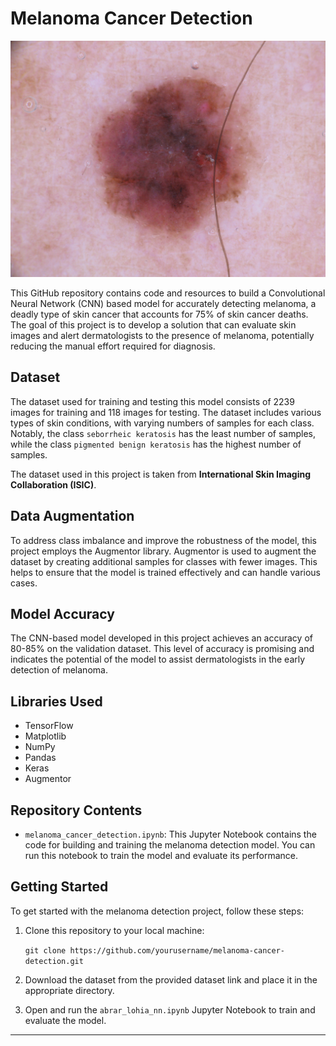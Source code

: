 # Melanoma Cancer Detection

![Melanoma Detection](melanoma.jpg)

This GitHub repository contains code and resources to build a Convolutional Neural Network (CNN) based model for accurately detecting melanoma, a deadly type of skin cancer that accounts for 75% of skin cancer deaths. The goal of this project is to develop a solution that can evaluate skin images and alert dermatologists to the presence of melanoma, potentially reducing the manual effort required for diagnosis.

## Dataset

The dataset used for training and testing this model consists of 2239 images for training and 118 images for testing. The dataset includes various types of skin conditions, with varying numbers of samples for each class. Notably, the class `seborrheic keratosis` has the least number of samples, while the class `pigmented benign keratosis` has the highest number of samples.

The dataset used in this project is taken from  **International Skin Imaging Collaboration (ISIC)**.

## Data Augmentation

To address class imbalance and improve the robustness of the model, this project employs the Augmentor library. Augmentor is used to augment the dataset by creating additional samples for classes with fewer images. This helps to ensure that the model is trained effectively and can handle various cases.

## Model Accuracy

The CNN-based model developed in this project achieves an accuracy of 80-85% on the validation dataset. This level of accuracy is promising and indicates the potential of the model to assist dermatologists in the early detection of melanoma.

## Libraries Used

- TensorFlow
- Matplotlib
- NumPy
- Pandas
- Keras
- Augmentor

## Repository Contents

- `melanoma_cancer_detection.ipynb`: This Jupyter Notebook contains the code for building and training the melanoma detection model. You can run this notebook to train the model and evaluate its performance.

## Getting Started

To get started with the melanoma detection project, follow these steps:

1. Clone this repository to your local machine:

    `git clone https://github.com/yourusername/melanoma-cancer-detection.git`

2. Download the dataset from the provided dataset link and place it in the appropriate directory.

3. Open and run the `abrar_lohia_nn.ipynb` Jupyter Notebook to train and evaluate the model.

---


